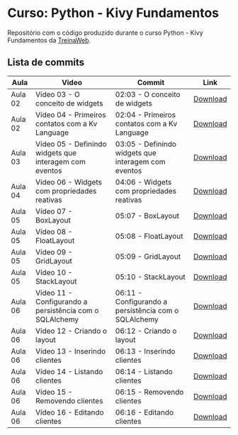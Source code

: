 # Curso: Python - Kivy Fundamentos

Repositório com o código produzido durante o curso Python - Kivy Fundamentos da [TreinaWeb](https://treinaweb.com.br/).

## Lista de commits

| Aula    | Video                                                   | Commit                                               | Link                                                                                                                        |
| ------- | ------------------------------------------------------- | ---------------------------------------------------- | --------------------------------------------------------------------------------------------------------------------------- |
| Aula 02 | Vídeo 03 - O conceito de widgets                        | 02:03 - O conceito de widgets                        | [Download](https://github.com/treinaweb/treinaweb-kivy-fundamentos-v2/archive/8be0c7fb8d2fd3b1fd2c723c03c9274747cc1f40.zip) |
| Aula 02 | Vídeo 04 - Primeiros contatos com a Kv Language         | 02:04 - Primeiros contatos com a Kv Language         | [Download](https://github.com/treinaweb/treinaweb-kivy-fundamentos-v2/archive/7601c6caf14fd4c7df2d9dbb461f7c37f743103c.zip) |
| Aula 03 | Vídeo 05 - Definindo widgets que interagem com eventos  | 03:05 - Definindo widgets que interagem com eventos  | [Download](https://github.com/treinaweb/treinaweb-kivy-fundamentos-v2/archive/b0db1e5d5e360a5a53507b0115cf9480482f63f8.zip) |
| Aula 04 | Vídeo 06 - Widgets com propriedades reativas            | 04:06 - Widgets com propriedades reativas            | [Download](https://github.com/treinaweb/treinaweb-kivy-fundamentos-v2/archive/723de5865498fc62bd3b38c7320747c35209300d.zip) |
| Aula 05 | Vídeo 07 - BoxLayout                                    | 05:07 - BoxLayout                                    | [Download](https://github.com/treinaweb/treinaweb-kivy-fundamentos-v2/archive/e877028f6fb90e9305cc9a21207c5dbd5b728554.zip) |
| Aula 05 | Vídeo 08 - FloatLayout                                  | 05:08 - FloatLayout                                  | [Download](https://github.com/treinaweb/treinaweb-kivy-fundamentos-v2/archive/07809ee0957424c2579c48e9960bcf7fed3e94df.zip) |
| Aula 05 | Vídeo 09 - GridLayout                                   | 05:09 - GridLayout                                   | [Download](https://github.com/treinaweb/treinaweb-kivy-fundamentos-v2/archive/e424930322f4db8d0c9b8ba7b7ed7a2571b3402c.zip) |
| Aula 05 | Vídeo 10 - StackLayout                                  | 05:10 - StackLayout                                  | [Download](https://github.com/treinaweb/treinaweb-kivy-fundamentos-v2/archive/cd6ea644d2aa1b880739e265b9c284104ba2ce7c.zip) |
| Aula 06 | Vídeo 11 - Configurando a persistência com o SQLAlchemy | 06:11 - Configurando a persistência com o SQLAlchemy | [Download](https://github.com/treinaweb/treinaweb-kivy-fundamentos-v2/archive/2ce94a53291e35b1037981ddfa39551ddf0d9e3c.zip) |
| Aula 06 | Vídeo 12 - Criando o layout                             | 06:12 - Criando o layout                             | [Download](https://github.com/treinaweb/treinaweb-kivy-fundamentos-v2/archive/3476a0e700aec54c3ae97e1d69e66dcee2c9738d.zip) |
| Aula 06 | Vídeo 13 - Inserindo clientes                           | 06:13 - Inserindo clientes                           | [Download](https://github.com/treinaweb/treinaweb-kivy-fundamentos-v2/archive/4f20fde8f6af43846796854b9379a0026cc19c03.zip) |
| Aula 06 | Vídeo 14 - Listando clientes                            | 06:14 - Listando clientes                            | [Download](https://github.com/treinaweb/treinaweb-kivy-fundamentos-v2/archive/aa503680791a02d8fe510ce9597dbc3b6738d39a.zip) |
| Aula 06 | Vídeo 15 - Removendo clientes                           | 06:15 - Removendo clientes                           | [Download](https://github.com/treinaweb/treinaweb-kivy-fundamentos-v2/archive/ecb4e2b71f646e4284d121d0d464395d60e4628e.zip) |
| Aula 06 | Vídeo 16 - Editando clientes                            | 06:16 - Editando clientes                            | [Download](https://github.com/treinaweb/treinaweb-kivy-fundamentos-v2/archive/5c5ee3724aae40212ef264d0d0d11b0fdb893f53.zip) |
